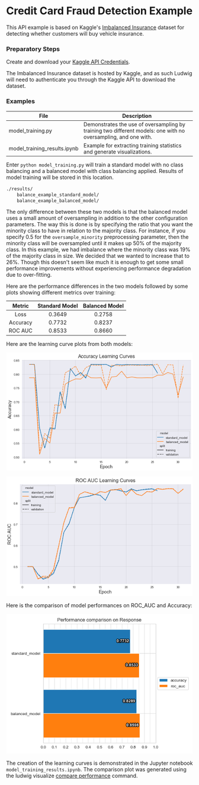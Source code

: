 # Credit Card Fraud Detection Example

This API example is based on Kaggle's [Imbalanced Insurance](https://www.kaggle.com/arashnic/imbalanced-data-practice) dataset for detecting whether customers will buy vehicle insurance.

### Preparatory Steps

Create and download your [Kaggle API Credentials](https://github.com/Kaggle/kaggle-api#api-credentials).

The Imbalanced Insurance dataset is hosted by Kaggle, and as such Ludwig will need to authenticate you through the Kaggle API to download the dataset.

### Examples

| File                         | Description                                                                                                    |
|------------------------------|----------------------------------------------------------------------------------------------------------------|
| model_training.py            | Demonstrates the use of oversampling by training two different models: one with no oversampling, and one with. |
| model_training_results.ipynb | Example for extracting training statistics and generate visualizations.                                        |

Enter `python model_training.py` will train a standard model with no class balancing and a balanced model with class balancing applied.  Results of model training will be stored in this location.

```
./results/
    balance_example_standard_model/
    balance_example_balanced_model/
```

The only difference between these two models is that the balanced model uses a small amount of oversampling in addition to the other configuration parameters. 
The way this is done is by specifying the ratio that you want the minority class to have in relation to the majority class. 
For instance, if you specify 0.5 for the `oversample_minority` preprocessing parameter, then the minority class will be oversampled until it makes up 50% of the majority class. 
In this example, we had imbalance where the minority class was 19% of the majority class in size. We decided that we wanted to increase that to 26%. 
Though this doesn't seem like much it is enough to get some small performance improvements without experiencing performance degradation due to over-fitting. 

Here are the performance differences in the two models followed by some plots showing different metrics over training:

|  Metric  | Standard Model | Balanced Model |
|:--------:|:--------------:|:--------------:|
|   Loss   |     0.3649     |     0.2758     |
| Accuracy |     0.7732     |     0.8237     |
| ROC AUC  |     0.8533     |     0.8660     |

Here are the learning curve plots from both models:

![](../images/balance_example_accuracy_curves.png)

![](../images/balance_example_roc_auc_curves.png)

Here is the comparison of model performances on ROC_AUC and Accuracy:

![](../images/compare_performance_Response.png)

The creation of the learning curves is demonstrated in the Jupyter notebook `model_training_results.ipynb`. The comparison plot was generated using the ludwig visualize [compare performance](https://ludwig-ai.github.io/ludwig-docs/0.4/user_guide/visualizations/#compare-performance) command.